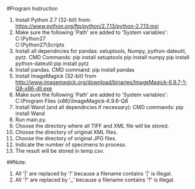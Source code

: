 #Program Instruction

1. Install Python 2.7 (32-bit) from: https://www.python.org/ftp/python/2.7.13/python-2.7.13.msi
2. Make sure the following 'Path' are added to 'System variables':
   C:\Python27\
   C:\Python27\Scripts
3. Install all dependncies for pandas: setuptools, Numpy, python-dateutil, pytz.
   CMD Commands: pip install setuptools
                 pip install numpy
                 pip install python-dateutil
                 pip install pytz
4. Install pandas.
   CMD command: pip install pandas
5. Install ImageMagick (32-bit) from http://www.imagemagick.org/download/binaries/ImageMagick-6.9.7-1-Q8-x86-dll.exe
6. Make sure the following 'Path' are added to 'System variables':
   C:\Program Files (x86)\ImageMagick-6.9.6-Q8
7. Install Wand (and all dependncies if necessary):
   CMD commands: pip install Wand
8. Run main.py.
9. Choose the directory where all TIFF and XML file will be stored.
10. Choose the directory of original XML files.
11. Choose the directory of original JPG files.
12. Indicate the number of specimens to process.
13. The result will be stored in temp.csv.

##Note:
1. All '|' are replaced by '!' because a filename contains '|' is illegal.
2. All '?' are replaced by '_' because a filename contains '?' is illegal.
